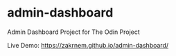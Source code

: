 # admin-dashboard
Admin Dashboard Project for The Odin Project

Live Demo:
https://zakrnem.github.io/admin-dashboard/
